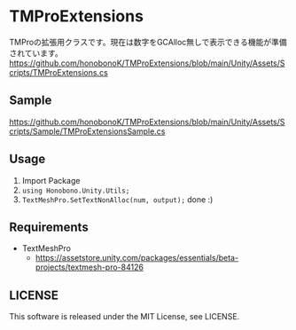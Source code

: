 # TMProExtensions
TMProの拡張用クラスです。現在は数字をGCAlloc無しで表示できる機能が準備されています。
https://github.com/honobonoK/TMProExtensions/blob/main/Unity/Assets/Scripts/TMProExtensions.cs

## Sample
https://github.com/honobonoK/TMProExtensions/blob/main/Unity/Assets/Scripts/Sample/TMProExtensionsSample.cs

## Usage

1. Import Package
1. `using Honobono.Unity.Utils;`
1. `TextMeshPro.SetTextNonAlloc(num, output);` done :)

## Requirements

* TextMeshPro
    * https://assetstore.unity.com/packages/essentials/beta-projects/textmesh-pro-84126
    
## LICENSE
This software is released under the MIT License, see LICENSE.
